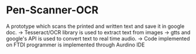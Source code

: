 # Pen-Scanner-OCR
A prototype which scans the printed and written text and save it in google doc.
-> Tesseract/OCR library is used to extract text from images
-> gtts and google's API is used to convert text to real time audio.
-> Code implemented on FTDI programmer is implemented through Aurdino IDE
